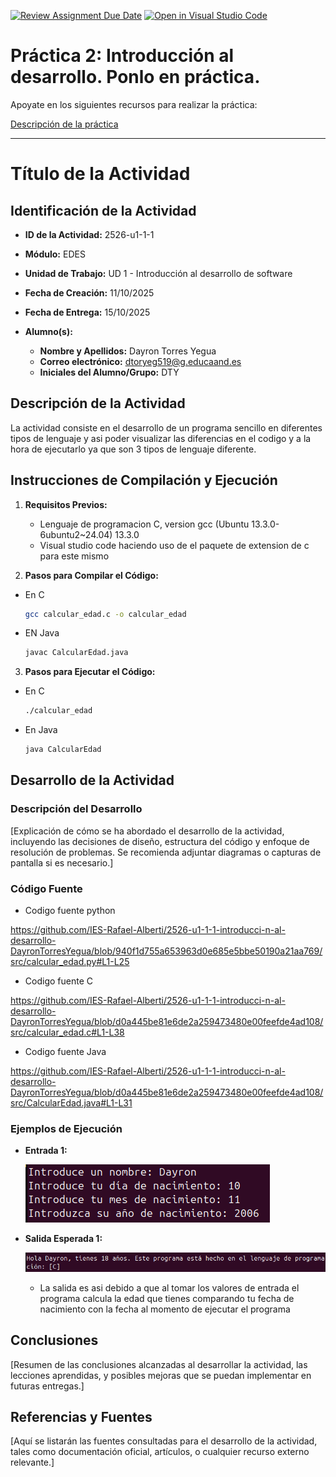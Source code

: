 [![Review Assignment Due Date](https://classroom.github.com/assets/deadline-readme-button-22041afd0340ce965d47ae6ef1cefeee28c7c493a6346c4f15d667ab976d596c.svg)](https://classroom.github.com/a/F4zkDqTW)
[![Open in Visual Studio Code](https://classroom.github.com/assets/open-in-vscode-2e0aaae1b6195c2367325f4f02e2d04e9abb55f0b24a779b69b11b9e10269abc.svg)](https://classroom.github.com/online_ide?assignment_repo_id=20998083&assignment_repo_type=AssignmentRepo)
# Práctica 2: Introducción al desarrollo. Ponlo en práctica.

Apoyate en los siguientes recursos para realizar la práctica:

[Descripción de la práctica](https://revilofe.github.io/section3/u01/practica/EDES-U1.-Practica011/)


---

# Título de la Actividad

## Identificación de la Actividad
- **ID de la Actividad:** 2526-u1-1-1
- **Módulo:** EDES
- **Unidad de Trabajo:** UD 1 - Introducción al desarrollo de software

- **Fecha de Creación:** 11/10/2025
- **Fecha de Entrega:** 15/10/2025
- **Alumno(s):** 
  - **Nombre y Apellidos:** Dayron Torres Yegua
  - **Correo electrónico:** dtoryeg519@g.educaand.es
  - **Iniciales del Alumno/Grupo:** DTY

## Descripción de la Actividad
La actividad consiste en el desarrollo de un programa sencillo en diferentes tipos de lenguaje y asi poder visualizar las diferencias en el codigo y a la hora de ejecutarlo ya que son 3 tipos de lenguaje diferente.

## Instrucciones de Compilación y Ejecución
1. **Requisitos Previos:**
   - Lenguaje de programacion C, version gcc (Ubuntu 13.3.0-6ubuntu2~24.04) 13.3.0
   - Visual studio code haciendo uso de el paquete de extension de c para este mismo

2. **Pasos para Compilar el Código:**
- En C
   ```bash
   gcc calcular_edad.c -o calcular_edad
   ```
- EN Java

   ```bash
   javac CalcularEdad.java
   ```

3. **Pasos para Ejecutar el Código:**
- En C

   ```bash
   ./calcular_edad
   ```
- En Java 

   ```bash
   java CalcularEdad
   ```

## Desarrollo de la Actividad
### Descripción del Desarrollo
[Explicación de cómo se ha abordado el desarrollo de la actividad, incluyendo las decisiones de diseño, estructura del código y enfoque de resolución de problemas. Se recomienda adjuntar diagramas o capturas de pantalla si es necesario.]

### Código Fuente

- Codigo fuente python

https://github.com/IES-Rafael-Alberti/2526-u1-1-1-introducci-n-al-desarrollo-DayronTorresYegua/blob/940f1d755a653963d0e685e5bbe50190a21aa769/src/calcular_edad.py#L1-L25

- Codigo fuente C

https://github.com/IES-Rafael-Alberti/2526-u1-1-1-introducci-n-al-desarrollo-DayronTorresYegua/blob/d0a445be81e6de2a259473480e00feefde4ad108/src/calcular_edad.c#L1-L38

- Codigo fuente Java

https://github.com/IES-Rafael-Alberti/2526-u1-1-1-introducci-n-al-desarrollo-DayronTorresYegua/blob/d0a445be81e6de2a259473480e00feefde4ad108/src/CalcularEdad.java#L1-L31

### Ejemplos de Ejecución
- **Entrada 1:** 

   ![Ejemplo-entrada](assets/ejemploEntrada.png)

- **Salida Esperada 1:**

   ![Ejemplo-salida](assets/EjemploSalida.png)
   
   - La salida es asi debido a que al tomar los valores de entrada el programa calcula la edad que tienes comparando tu fecha de nacimiento con la fecha al momento de ejecutar el programa

   
## Conclusiones
[Resumen de las conclusiones alcanzadas al desarrollar la actividad, las lecciones aprendidas, y posibles mejoras que se puedan implementar en futuras entregas.]

## Referencias y Fuentes
[Aquí se listarán las fuentes consultadas para el desarrollo de la actividad, tales como documentación oficial, artículos, o cualquier recurso externo relevante.]
